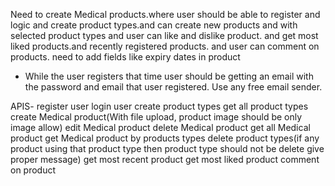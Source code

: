 Need to create Medical products.where user should be able to register and logic and create product types.and can create new products and with selected product types
and user can like and dislike product. and get most liked products.and recently registered products. and user can comment on products.
need to add fields like expiry dates in product

- While the user registers that time user should be getting an email with the password and email that user registered. Use any free email sender.

APIS- register user
login user
create product types
get all product types
create Medical product(With file upload, product image should be only image allow)
edit Medical product
delete Medical product
get all Medical product
get Medical product by products types
delete product types(if any product using that product type then product type should not be delete give proper message)
get most recent product
get most liked product
comment on product
